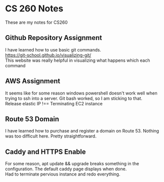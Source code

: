 # CS 260 Notes
These are my notes for CS260

## Github Repository Assignment
I have learned how to use basic git commands.  
https://git-school.github.io/visualizing-git/  
This website was really helpful in visualizing what happens which each command

## AWS Assignment
It seems like for some reason windows powershell doesn't work well when trying to ssh into a server. Git bash worked, so I am sticking to that.  
Release elastic IP !== Terminating EC2 instance

## Route 53 Domain
I have learned how to purchase and register a domain on Route 53. Nothing was too difficult here. Pretty straightforward.

## Caddy and HTTPS Enable
For some reason, apt update && upgrade breaks something in the configuration. The default caddy page displays when done.  
Had to terminate pervious instance and redo everything. 